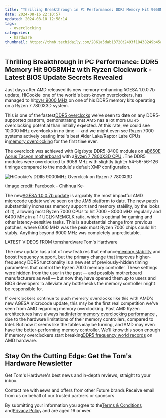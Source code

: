 ```yaml
---
title: "Thrilling Breakthrough in PC Performance: DDR5 Memory Hit 9058MHz with Ryzen Clockwork - Latest BIOS Update Secrets Revealed!"
date: 2024-08-16 22:10:57
updated: 2024-08-18 12:58:14
tags:
  - overclocking
categories:
  - hardware
thumbnail: https://thmb.techidaily.com/2861a5dab13720b2493f18438249b45a68a3216a33822b3eddfa44a23282ff28.jpg
---
```


## Thrilling Breakthrough in PC Performance: DDR5 Memory Hit 9058MHz with Ryzen Clockwork - Latest BIOS Update Secrets Revealed

Just days after AMD released its new memory-enhancing AGESA 1.0.0.7b update, HiCookie, one of the world's best-known overclockers, has managed to hit[over 9000 MHz](https://www.facebook.com/permalink.php?story%5Ffbid=pfbid02b8jM7o2jVaK1ePpRcrXxVFFpo5BJrGAaLY9JeHcC2aBFdiwdURqnHxcSnMZaioX1l&id=100009786841919) on one of his DDR5 memory kits operating on a Ryzen 7 7800X3D system.

 This is one of the fastest[DDR5 overclocks](https://tools.techidaily.com) we've seen to date on any DDR5-supported platform, demonstrating that AM5 has a lot more DDR5 overclocking potential than initially expected. At this rate, we could see 10,000 MHz overclocks in no time — and we might even see Ryzen 7000 systems actively beating Intel's best Alder Lake/Raptor Lake CPUs in[memory overclocking](https://tools.techidaily.com) for the first time ever.

 The overclock was achieved with Gigabyte DDR5-8400 modules on a[B650E Aorus Tacyon motherboard](https://tools.techidaily.com) with a[Ryzen 7 7800X3D CPU](https://tools.techidaily.com) . The DDR5 modules were overclocked to 9058 MHz with slightly tighter 54-56-56-126 timings compared to the module's default XMP configuration.

![HiCookie's DDR5 9000MHz Overclock on Ryzen 7 7800X3D](https://cdn.mos.cms.futurecdn.net/PM9kM7MRA9Z2SdTVh8qGfe-320-80.jpg)

 (Image credit: Facebook - Chihhua Ke)

 The new[AGESA 1.0.0.7b update](https://tools.techidaily.com) is arguably the most impactful AMD microcode update we've seen on the AM5 platform to date. The new patch substantially increases memory support (and memory stability, by the looks of it), allowing most Ryzen 7000 CPUs to hit 7000 - 8000 MHz regularly and 6400 MHz in a 1:1 UCLK:MEMCLK ratio, which is optimal for gaming and other latency-sensitive tasks. This is a substantial change from previous patches, where 6000 MHz was the peak most Ryzen 7000 chips could hit stably. Anything beyond 6000 MHz was completely unpredictable.

 LATEST VIDEOS FROM tomshardware Tom's Hardware

 The new update has a lot of new features that enhance[memory stability](https://tools.techidaily.com) and boost frequency support, but the primary change that improves higher-frequency DDR5 functionality is a new set of previously-hidden timing parameters that control the Ryzen 7000 memory controller. These settings were hidden from the user in the past — and possibly motherboard manufacturers as well — but now they have opened them up to users and BIOS developers to alleviate any bottlenecks the memory controller might be responsible for.

 If overclockers continue to push memory overclocks like this with AMD's new AGESA microcode update, this may be the first real competition we've seen from AMD regarding memory overclocking. Past AMD Ryzen architectures have always had[inferior memory overclocking performance](https://tools.techidaily.com) , due to the hardware limitations of their memory controllers, compared to Intel. But now it seems like the tables may be turning, and AMD may even have the better-performing memory controller. We'll know this soon enough if memory overclockers start breaking[DDR5 frequency world records](https://tools.techidaily.com) on AMD hardware.

## Stay On the Cutting Edge: Get the Tom's Hardware Newsletter

 Get Tom's Hardware's best news and in-depth reviews, straight to your inbox.

 Contact me with news and offers from other Future brands  Receive email from us on behalf of our trusted partners or sponsors

 By submitting your information you agree to the[Terms & Conditions](https://futureplc.com/terms-conditions/) and[Privacy Policy](https://futureplc.com/privacy-policy/) and are aged 16 or over.

<ins class="adsbygoogle"
     style="display:block"
     data-ad-format="autorelaxed"
     data-ad-client="ca-pub-7571918770474297"
     data-ad-slot="1223367746"></ins>



<ins class="adsbygoogle"
     style="display:block"
     data-ad-client="ca-pub-7571918770474297"
     data-ad-slot="8358498916"
     data-ad-format="auto"
     data-full-width-responsive="true"></ins>
